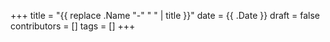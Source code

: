 +++
title = "{{ replace .Name "-" " " | title }}"
date = {{ .Date }}
draft = false
contributors = []
tags = []
+++
